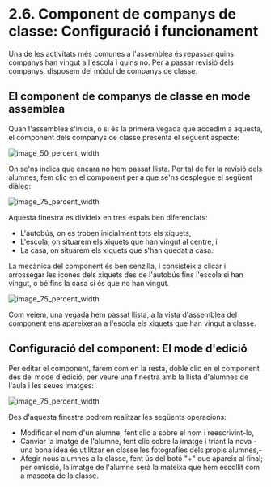 # 2.6. Component de companys de classe: Configuració i funcionament

Una de les activitats més comunes a l'assemblea és repassar quins companys han vingut a l'escola i quins no. Per a passar revisió dels companys, disposem del mòdul de companys de classe.

## El component de companys de classe en mode assemblea

Quan l'assemblea s'inicia, o si és la primera vegada que accedim a aquesta, el component dels companys de classe presenta el següent aspecte:

![image_50_percent_width](2.6.companys/companys_1.png)

On se'ns indica que encara no hem passat llista. Per tal de fer la revisió dels alumnes, fem clic en el component per a que se'ns desplegue el següent diàleg:

![image_75_percent_width](2.6.companys/companys_2.png)

Aquesta finestra es divideix en tres espais ben diferenciats:

* L'autobús, on es troben inicialment tots els xiquets,
* L'escola, on situarem els xiquets que han vingut al centre, i
* La casa, on situarem els xiquets que s'han quedat a casa.

La mecànica del component és ben senzilla, i consisteix a clicar i arrossegar les icones dels xiquets des de l'autobús fins l'escola si han vingut, o bé fins la casa si és que no han vingut.

![image_75_percent_width](2.6.companys/companys_3.gif)

Com veiem, una vegada hem passat llista, a la vista d'assemblea del component ens apareixeran a l'escola els xiquets que han vingut a classe.

## Configuració del component: El mode d'edició

Per editar el component, farem com en la resta, doble clic en el component des del mode d'edició, per veure una finestra amb la llista d'alumnes de l'aula i les seues imatges:

![image_75_percent_width](2.6.companys/companys_4.png)

Des d'aquesta finestra podrem realitzar les següents operacions:

* Modificar el nom d'un alumne, fent clic a sobre el nom i reescrivint-lo,
* Canviar la imatge de l'alumne, fent clic sobre la imatge i triant la nova -una bona idea és utilitzar en classe les fotografíes dels propis alumnes,-
* Afegir nous alumnes a la classe, fent ús del botó "+" que apareix al final; per omissió, la imatge de l'alumne serà la mateixa que hem escollit com a mascota de la classe.
